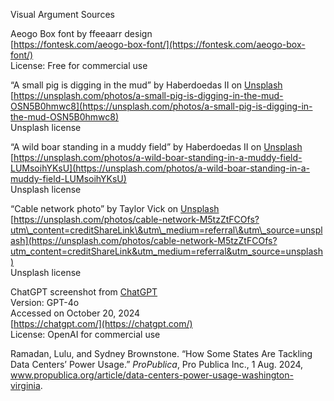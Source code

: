 Visual Argument Sources

Aeogo Box font by ffeeaarr design  
[https://fontesk.com/aeogo-box-font/](https://fontesk.com/aeogo-box-font/)   
License: Free for commercial use

“A small pig is digging in the mud” by Haberdoedas II on [Unsplash](https://unsplash.com/photos/a-small-pig-is-digging-in-the-mud-OSN5B0hmwc8)  
[https://unsplash.com/photos/a-small-pig-is-digging-in-the-mud-OSN5B0hmwc8](https://unsplash.com/photos/a-small-pig-is-digging-in-the-mud-OSN5B0hmwc8)   
Unsplash license

“A wild boar standing in a muddy field” by Haberdoedas II on [Unsplash](https://unsplash.com/photos/a-wild-boar-standing-in-a-muddy-field-LUMsoihYKsU)  
[https://unsplash.com/photos/a-wild-boar-standing-in-a-muddy-field-LUMsoihYKsU](https://unsplash.com/photos/a-wild-boar-standing-in-a-muddy-field-LUMsoihYKsU)   
Unsplash license

“Cable network photo” by Taylor Vick on [Unsplash](https://unsplash.com/photos/cable-network-M5tzZtFCOfs?utm_content=creditShareLink&utm_medium=referral&utm_source=unsplash)  
[https://unsplash.com/photos/cable-network-M5tzZtFCOfs?utm\_content=creditShareLink\&utm\_medium=referral\&utm\_source=unsplash](https://unsplash.com/photos/cable-network-M5tzZtFCOfs?utm_content=creditShareLink&utm_medium=referral&utm_source=unsplash)   
Unsplash license

ChatGPT screenshot from [ChatGPT](https://chatgpt.com/)  
Version: GPT-4o  
Accessed on October 20, 2024  
[https://chatgpt.com/](https://chatgpt.com/)   
License: OpenAI for commercial use

Ramadan, Lulu, and Sydney Brownstone. “How Some States Are Tackling Data Centers’ Power Usage.” *ProPublica*, Pro Publica Inc., 1 Aug. 2024, www.propublica.org/article/data-centers-power-usage-washington-virginia. 

